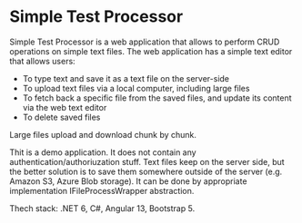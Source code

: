 # Simple Test Processor
Simple Test Processor is a web application that allows to perform CRUD operations on simple text files. The web application has a simple text editor that allows users:
- To type text and save it as a text file on the server-side
- To upload text files via a local computer, including large files
- To fetch back a specific file from the saved files, and update its content via the web text editor
- To delete saved files

Large files upload and download chunk by chunk.

Thit is a demo application. It does not contain any authentication/authoriuzation stuff. Text files keep on the server side, but the better solution is to save them somewhere outside of the server (e.g. Amazon S3, Azure Blob storage). It can be done by appropriate implementation IFileProcessWrapper abstraction.

Thech stack: .NET 6, C#, Angular 13, Bootstrap 5.
